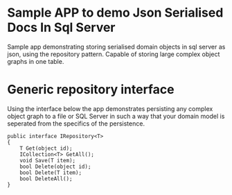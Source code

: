 # Sample APP to demo Json Serialised Docs In Sql Server
Sample app demonstrating storing serialised domain objects in sql server as json, using the repository pattern. Capable of storing large complex object graphs in one table.

# Generic repository interface

Using the interface below the app demonstrates persisting any complex object graph to a file or SQL Server in such a way that your domain model is seperated from the specifics of the persistence.

    public interface IRepository<T>
    {
        T Get(object id);
        ICollection<T> GetAll();
        void Save(T item);
        bool Delete(object id);
        bool Delete(T item);
        bool DeleteAll();
    }
